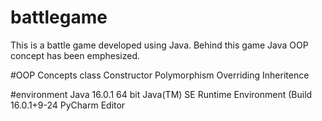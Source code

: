 # battlegame

This is a battle game developed using Java. Behind this game Java OOP concept has been emphesized.

#OOP Concepts
class
Constructor
Polymorphism
Overriding
Inheritence 

#environment
Java 16.0.1 64 bit
Java(TM) SE Runtime Environment (Build 16.0.1+9-24
PyCharm Editor
